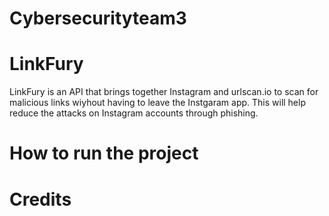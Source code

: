 # Cybersecurityteam3
# LinkFury
LinkFury is an API that brings together Instagram and urlscan.io to scan for malicious links wiyhout having to leave the Instgaram app. This will help reduce the attacks on Instagram accounts through phishing.

# How to run the project

# Credits
